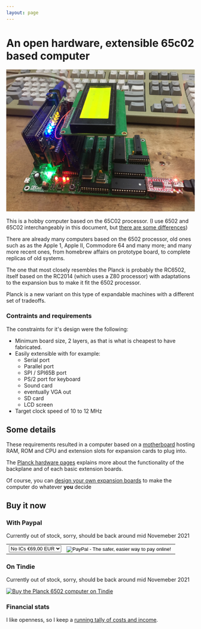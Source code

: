 ```yaml
---
layout: page
---
```

# An open hardware, extensible 65c02 based computer

![General view](img/1.jpg)

This is a hobby computer based on the 65C02 processor. (I use 6502 and 65C02 interchangeably in this document, but [there are some differences](http://wilsonminesco.com/NMOS-CMOSdif/))

There are already many computers based on the 6502 processor, old ones such as as the Apple 1, Apple II, Commodore 64 and many more; and many more recent ones, from homebrew affairs on prototype board, to complete replicas of old systems.

The one that most closely resembles the Planck is probably the RC6502, itself based on the RC2014 (which uses a Z80 processor) with adaptations to the expansion bus to make it fit the 6502 processor.

Planck is a new variant on this type of expandable machines with a different set of tradeoffs.

### Contraints and requirements

The constraints for it's design were the following:

  - Minimum board size, 2 layers, as that is what is cheapest to have fabricated.
  - Easily extensible with for example:
    - Serial port
    - Parallel port
    - SPI / SPI65B port
    - PS/2 port for keyboard
    - Sound card
    - eventually VGA out
    - SD card
    - LCD screen
  - Target clock speed of 10 to 12 MHz


## Some details

These requirements resulted in a computer based on a [motherboard](/Hardware) hosting RAM, ROM and CPU and extension slots for expansion cards to plug into.

The [Planck hardware pages](/Hardware) explains more about the functionality of the backplane and of each basic extension boards.

Of course, you can [design your own expansion boards](/Hardware/make) to make the computer do whatever **you** decide


## Buy it now

### With Paypal
Currently out of stock, sorry, should be back around mid Novemeber 2021

<div>
<form target="paypal" action="https://www.paypal.com/cgi-bin/webscr" method="post">
<input type="hidden" name="cmd" value="_s-xclick">
<input type="hidden" name="hosted_button_id" value="WNF3GUCN92CT6">
<table style="border:none"  cellpadding="0">
<tr>
<td style="border:none;vertical-align:middle">
<input type="hidden" name="on0" value="Include ICs ?">
<select name="os0">
	<option value="No ICs">No ICs €69,00 EUR</option>
	<option value="All ICs">All ICs €99,00 EUR</option>
</select>
</td>
<td style="border:none;vertical-align:middle"><input type="hidden" name="currency_code" value="EUR">
<input type="image" src="https://www.paypalobjects.com/en_US/i/btn/btn_cart_LG.gif" border="0" name="submit" alt="PayPal - The safer, easier way to pay online!">
<img alt="" border="0" src="https://www.paypalobjects.com/en_US/i/scr/pixel.gif" width="1" height="1"></td>
</tr>
</table>
</form>
</div>

### On Tindie

Currently out of stock, sorry, should be back around mid Novemeber 2021

<a href="https://www.tindie.com/products/24831/"><img src="https://d2ss6ovg47m0r5.cloudfront.net/badges/tindie-larges.png" alt="Buy the Planck 6502 computer on Tindie" width="200" height="104"></a>

### Financial stats

I like openness, so I keep a [running tally of costs and income](/stats).

